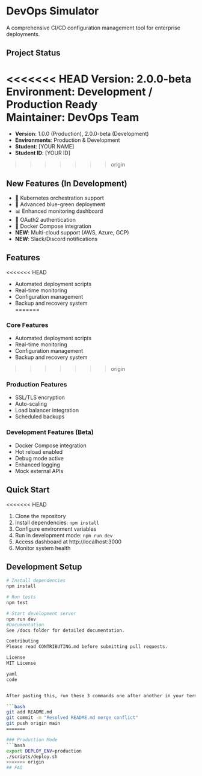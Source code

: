 # DevOps Simulator

A comprehensive CI/CD configuration management tool for enterprise deployments.

## Project Status
<<<<<<< HEAD
**Version**: 2.0.0-beta  
**Environment**: Development / Production Ready  
**Maintainer**: DevOps Team
=======
- **Version**: 1.0.0 (Production), 2.0.0-beta (Development)
- **Environments**: Production & Development
- **Student**: [YOUR NAME]
- **Student ID**: [YOUR ID]
>>>>>>> origin

## New Features (In Development)
- 🚀 Kubernetes orchestration support  
- 🔄 Advanced blue-green deployment  
- 📊 Enhanced monitoring dashboard  
- 🔐 OAuth2 authentication  
- 🐳 Docker Compose integration  
- **NEW**: Multi-cloud support (AWS, Azure, GCP)  
- **NEW**: Slack/Discord notifications  

## Features
<<<<<<< HEAD
- Automated deployment scripts  
- Real-time monitoring  
- Configuration management  
- Backup and recovery system  
=======

### Core Features
- Automated deployment scripts
- Real-time monitoring
- Configuration management
- Backup and recovery system
>>>>>>> origin

### Production Features
- SSL/TLS encryption
- Auto-scaling
- Load balancer integration
- Scheduled backups

### Development Features (Beta)
-  Docker Compose integration
-  Hot reload enabled
-  Debug mode active
-  Enhanced logging
-  Mock external APIs

## Quick Start
<<<<<<< HEAD
1. Clone the repository  
2. Install dependencies: `npm install`  
3. Configure environment variables  
4. Run in development mode: `npm run dev`  
5. Access dashboard at http://localhost:3000  
6. Monitor system health  

## Development Setup
```bash
# Install dependencies
npm install

# Run tests
npm test

# Start development server
npm run dev
#Documentation
See /docs folder for detailed documentation.

Contributing
Please read CONTRIBUTING.md before submitting pull requests.

License
MIT License

yaml
code


After pasting this, run these 3 commands one after another in your terminal:

```bash
git add README.md
git commit -m "Resolved README.md merge conflict"
git push origin main
=======

### Production Mode
```bash
export DEPLOY_ENV=production
./scripts/deploy.sh
>>>>>>> origin
## FAQ
